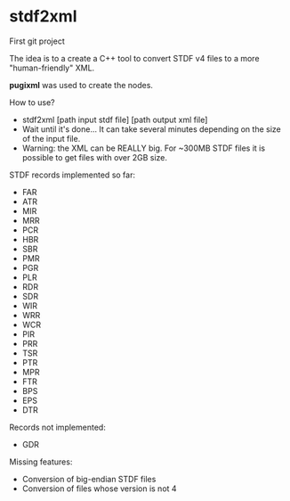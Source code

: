 # stdf2xml

First git project

The idea is to a create a C++ tool to convert STDF v4 files to a more "human-friendly" XML. 

**pugixml** was used to create the nodes.

How to use?
- stdf2xml [path input stdf file] [path output xml file]
- Wait until it's done... It can take several minutes depending on the size of the input file.
- Warning: the XML can be REALLY big. For ~300MB STDF files it is possible to get files with over 2GB size.


STDF records implemented so far:
- FAR
- ATR
- MIR
- MRR
- PCR
- HBR
- SBR
- PMR
- PGR
- PLR
- RDR
- SDR
- WIR
- WRR
- WCR
- PIR
- PRR
- TSR
- PTR
- MPR
- FTR
- BPS
- EPS
- DTR

Records not implemented:
- GDR

Missing features:
- Conversion of big-endian STDF files
- Conversion of files whose version is not 4
